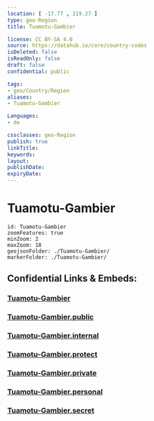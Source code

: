 ```yaml
---
location: [ -17.77 , 219.27 ] 
type: geo-Region
title: Tuamotu-Gambier

license: CC BY-SA 4.0
source: https://datahub.io/core/country-codes
isDeleted: false
isReadOnly: false
draft: false
confidential: public

tags:
- geo/Country/Region
aliases:
- Tuamotu-Gambier

Languages:
- de

cssclasses: geo-Region
publish: true
linkTitle: 
keywords: 
layout: 
publishDate: 
expiryDate: 
---
```


# Tuamotu-Gambier

```leaflet
id: Tuamotu-Gambier
zoomFeatures: true 
minZoom: 2 
maxZoom: 18
geojsonFolder: ./Tuamotu-Gambier/
markerFolder: ./Tuamotu-Gambier/
```


## Confidential Links & Embeds: 

### [Tuamotu-Gambier](/_Standards/Earth/Continent/Oceania/Polynesia/French_Polynesia/Divisions~French_Polynesia/Tuamotu-Gambier.md) 

### [Tuamotu-Gambier.public](/_public/Earth/Continent/Oceania/Polynesia/French_Polynesia/Divisions~French_Polynesia/Tuamotu-Gambier.public.md) 

### [Tuamotu-Gambier.internal](/_internal/Earth/Continent/Oceania/Polynesia/French_Polynesia/Divisions~French_Polynesia/Tuamotu-Gambier.internal.md) 

### [Tuamotu-Gambier.protect](/_protect/Earth/Continent/Oceania/Polynesia/French_Polynesia/Divisions~French_Polynesia/Tuamotu-Gambier.protect.md) 

### [Tuamotu-Gambier.private](/_private/Earth/Continent/Oceania/Polynesia/French_Polynesia/Divisions~French_Polynesia/Tuamotu-Gambier.private.md) 

### [Tuamotu-Gambier.personal](/_personal/Earth/Continent/Oceania/Polynesia/French_Polynesia/Divisions~French_Polynesia/Tuamotu-Gambier.personal.md) 

### [Tuamotu-Gambier.secret](/_secret/Earth/Continent/Oceania/Polynesia/French_Polynesia/Divisions~French_Polynesia/Tuamotu-Gambier.secret.md)

